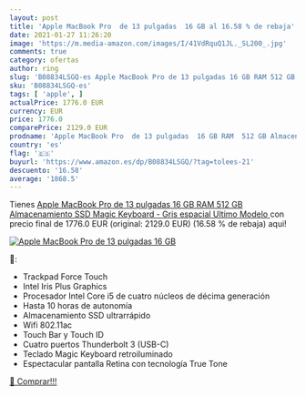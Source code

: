 ```yaml
---
layout: post
title: 'Apple MacBook Pro  de 13 pulgadas  16 GB al 16.58 % de rebaja'
date: 2021-01-27 11:26:20
image: 'https://m.media-amazon.com/images/I/41VdRquQ1JL._SL200_.jpg'
comments: true
category: ofertas
author: ring
slug: 'B08834LSGQ-es Apple MacBook Pro de 13 pulgadas 16 GB RAM 512 GB...'
sku: 'B08834LSGQ-es'
tags: [ 'apple', ]
actualPrice: 1776.0 EUR
currency: EUR
price: 1776.0
comparePrice: 2129.0 EUR
prodname: 'Apple MacBook Pro  de 13 pulgadas  16 GB RAM  512 GB Almacenamiento SSD  Magic Keyboard  - Gris espacial  Ultimo Modelo '
country: 'es'
flag: '🇪🇸'
buyurl: 'https://www.amazon.es/dp/B08834LSGQ/?tag=tolees-21'
descuento: '16.58'
average: '1868.5'
---
```


Tienes [Apple MacBook Pro  de 13 pulgadas  16 GB RAM  512 GB Almacenamiento SSD  Magic Keyboard  - Gris espacial  Ultimo Modelo ](https://www.amazon.es/dp/B08834LSGQ/?tag=tolees-21) con precio final de  1776.0 EUR (original: 2129.0 EUR) (16.58 %  de rebaja) aqui!

[![Apple MacBook Pro  de 13 pulgadas  16 GB](https://m.media-amazon.com/images/I/41VdRquQ1JL._SL200_.jpg)](https://www.amazon.es/dp/B08834LSGQ/?tag=tolees-21)

🔎:

- Trackpad Force Touch
- Intel Iris Plus Graphics
- Procesador Intel Core i5 de cuatro núcleos de décima generación
- Hasta 10 horas de autonomía
- Almacenamiento SSD ultrarrápido
- Wifi 802.11ac
- Touch Bar y Touch ID
- Cuatro puertos Thunderbolt 3 (USB-C)
- Teclado Magic Keyboard retroiluminado
- Espectacular pantalla Retina con tecnología True Tone

[🛒 Comprar!!!](https://www.amazon.es/dp/B08834LSGQ/?tag=tolees-21)
